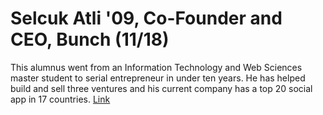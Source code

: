 Selcuk Atli '09, Co-Founder and CEO, Bunch (11/18)
============================

This alumnus went from an Information Technology and Web Sciences master student to serial entrepreneur in under ten years. He has helped build and sell three ventures and his current company has a top 20 social app in 17 countries. [Link](../../sessions/session12)
